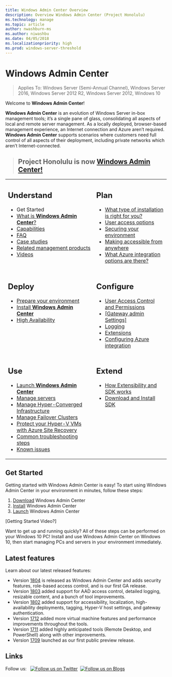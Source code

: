 ```yaml
---
title: Windows Admin Center Overview
description: Overview Windows Admin Center (Project Honolulu)
ms.technology: manage
ms.topic: article
author: nwashburn-ms
ms.author: niwashbu
ms.date: 04/05/2018
ms.localizationpriority: high
ms.prod: windows-server-threshold
---
```


# Windows Admin Center

>Applies To: Windows Server (Semi-Annual Channel), Windows Server 2016, Windows Server 2012 R2, Windows Server 2012, Windows 10

Welcome to **Windows Admin Center**!  

**Windows Admin Center** is an evolution of Windows Server in-box management tools; it’s a single pane of glass, consolidating all aspects of local and remote server management. As a locally deployed, browser-based management experience, an Internet connection and Azure aren’t required.  **Windows Admin Center** supports scenarios where customers need full control of all aspects of their deployment, including private networks which aren’t Internet-connected.

> ## **Project Honolulu** is now [**Windows Admin Center**!](understand/windows-admin-center.md)

<table>
    <tr></tr>
    <tr>
        <td style="vertical-align: top;">
            <h2>Understand</h2>
            <ul>
            <li>Get Started 
            <li><a href="understand/what-is">What is <b>Windows Admin Center</b>?</a>
            <li><a href="understand/capabilities">Capabilities</a>
            <li><a href="understand/faq">FAQ</a>
            <li><a href="understand/case-studies">Case studies</a>
            <li><a href="understand/related-management">Related management products</a>
            <li><a href="understand/videos">Videos</a>
            </ul>
        </td>
        <td style="vertical-align: top;">
            <h2>Plan</h2>
            <ul>
            <li><a href="plan/installation-options.md">What type of installation is right for you?</a>
            <li><a href="plan/user-access-options.md">User access options</a>
            <li><a href="plan/securing.md">Securing your environment</a>
            <li><a href="plan/making-accessible.md">Making accessible from anywhere</a>
            <li><a href="plan/azure-integration-options.md">What Azure integration options are there?</a>
            <br>
            </ul>
        </td>
    </tr>
    <tr>
        <td style="vertical-align: top;">
            <h2>Deploy</h2>
            <ul>
            <li><a href="deploy/prepare-environment.md">Prepare your environment</a>
            <li><a href="deploy/install.md">Install <b>Windows Admin Center</b></a>
            <li><a href="deploy/high-availability.md">High Availability</a>
         </ul>
        </td>
        <td style="vertical-align: top;">
            <h2>Configure</h2>
            <ul>
            <li><a href="configure/user-access-control">User Access Control and Permissions</a>
            <li><a href="configure/settings.md">[Gateway admin Settings]</a>
            <li><a href="configure/logging.md">Logging</a>
            <li><a href="configure/extensions.md">Extensions</a>
            <li><a href="configure/azure-integration.md">Configuring Azure integration</a>
            </ul>
        </td>
    </tr>
    <tr>
        <td style="vertical-align: top;">
            <h2>Use</h2>
            <ul>
            <li><a href="use/launch.md">Launch <b>Windows Admin Center</b></a>
            <li><a href="use/manage-servers.md">Manage servers</a>
            <li><a href="use/manage-hyper-converged.md">Manage Hyper-Converged Infrastructure</a>
            <li><a href="use/manage_failover-clusters.md">Manage Failover Clusters</a>
            <li><a href="use/azure-services.md">Protect your Hyper-V VMs with Azure Site Recovery</a>
            <li><a href="use/troubleshooting.md">Common troubleshooting steps</a>
            <li><a href="use/known-issues.md">Known issues</a>
            </ul>
        </td>
        <td style="vertical-align: top;">
            <h2>Extend</h2>
            <ul>
            <li><a href="extend/how-sdk-works.md">How Extensibility and SDK works</a>
            <li><a href="extend/use-sdk.md">Download and Install SDK</a>
            </ul>
        </td>
    </tr>

</table>

## Get Started

Getting started with Windows Admin Center is easy!  To start using Windows Admin Center in your environment in minutes, follow these steps:

1. [Download](https://aka.ms/WindowsAdminCenter) Windows Admin Center
2. [Install](deploy/install.md) Windows Admin Center
3. [Launch](use/launch.md) Windows Admin Center

[Getting Started Video?]

Want to get up and running quickly?  All of these steps can be performed on your Windows 10 PC!  Install and use Windows Admin Center on Windows 10, then start managing PCs and servers in your environment immediately.

## Latest features

Learn about our latest released features:

- Version [1804](https://aka.ms/WindowsAdminCenter) is released as Windows Admin Center and adds security features, role-based access control, and is our first GA release.
- Version [1803](https://blogs.windows.com/windowsexperience/2018/03/13/announcing-project-honolulu-technical-preview-1803-and-rsat-insider-preview-for-windows-10) added support for AAD access control, detailed logging, resizable content, and a bunch of tool improvements.
- Version [1802](https://blogs.windows.com/windowsexperience/2017/12/19/announcing-project-honolulu-technical-preview-1712-build-05002) added support for accessibility, localization, high-availability deployments, tagging, Hyper-V host settings, and gateway authentication.
- Version [1712](https://blogs.windows.com/windowsexperience/2017/12/19/announcing-project-honolulu-technical-preview-1712-build-05002) added more virtual machine features and performance improvements throughout the tools.
- Version [1711](https://cloudblogs.microsoft.com/windowsserver/2017/12/01/1711-update-to-project-honolulu-technical-preview-is-now-available/) added highly anticipated tools (Remote Desktop, and PowerShell) along with other improvements.
- Version [1709](https://cloudblogs.microsoft.com/windowsserver/2017/09/22/project-honolulu-technical-preview-is-now-available-for-download/) launched as our first public preview release.

## Links

Follow us: &nbsp; <a target="_blank" class="mscom-link twitter-follow-link" title="Follow us on Twitter" aria-label="Follow us on Twitter" data-info="Twitter" href="https://twitter.com/servermgmt"><picture><source srcset="//img-prod-cms-rt-microsoft-com.akamaized.net/cms/api/am/imageFileData/REOolR" media="(min-width:0)"><img srcset="//img-prod-cms-rt-microsoft-com.akamaized.net/cms/api/am/imageFileData/REOolR" alt="Follow us on Twitter" src="//img-prod-cms-rt-microsoft-com.akamaized.net/cms/api/am/imageFileData/REOolR"></picture></a>&nbsp; <a target="_blank" class="mscom-link blogs-follow-link" title="Follow us on Blogs" aria-label="Follow us on Blogs" data-info="Blogs" href="https://blogs.technet.microsoft.com/servermanagement/"><picture><source srcset="//img-prod-cms-rt-microsoft-com.akamaized.net/cms/api/am/imageFileData/REOtyw" media="(min-width:0)"><img srcset="//img-prod-cms-rt-microsoft-com.akamaized.net/cms/api/am/imageFileData/REOtyw" alt="Follow us on Blogs" src="//img-prod-cms-rt-microsoft-com.akamaized.net/cms/api/am/imageFileData/REOtyw"></picture></a>